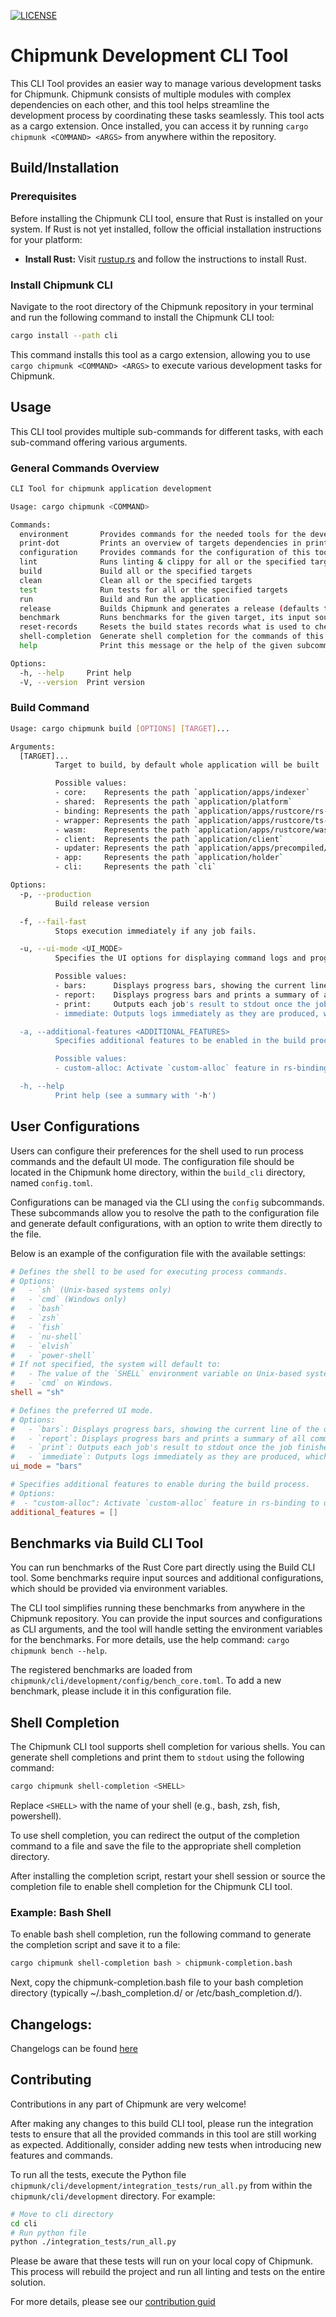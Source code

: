 [![LICENSE](https://img.shields.io/badge/License-Apache_2.0-blue.svg)](LICENSE.txt)

# Chipmunk Development CLI Tool

This CLI Tool provides an easier way to manage various development tasks for Chipmunk.
Chipmunk consists of multiple modules with complex dependencies on each other, and this tool helps streamline the development process by coordinating these tasks seamlessly.
This tool acts as a cargo extension. Once installed, you can access it by running `cargo chipmunk <COMMAND> <ARGS>` from anywhere within the repository.

## Build/Installation

### Prerequisites

Before installing the Chipmunk CLI tool, ensure that Rust is installed on your system. If Rust is not yet installed, follow the official installation instructions for your platform:

- **Install Rust:** Visit [rustup.rs](https://rustup.rs/) and follow the instructions to install Rust.

### Install Chipmunk CLI

Navigate to the root directory of the Chipmunk repository in your terminal and run the following command to install the Chipmunk CLI tool:

```bash
cargo install --path cli
```

This command installs this tool as a cargo extension, allowing you to use `cargo chipmunk <COMMAND> <ARGS>` to execute various development tasks for Chipmunk.


## Usage

This CLI tool provides multiple sub-commands for different tasks, with each sub-command offering various arguments.

### General Commands Overview

```bash
CLI Tool for chipmunk application development

Usage: cargo chipmunk <COMMAND>

Commands:
  environment       Provides commands for the needed tools for the development [aliases: env]
  print-dot         Prints an overview of targets dependencies in print-dot format for `Graphviz` [aliases: dot]
  configuration     Provides commands for the configuration of this tool on user level [aliases: config]
  lint              Runs linting & clippy for all or the specified targets
  build             Build all or the specified targets
  clean             Clean all or the specified targets
  test              Run tests for all or the specified targets
  run               Build and Run the application
  release           Builds Chipmunk and generates a release (defaults to Release mode)
  benchmark         Runs benchmarks for the given target, its input source and configuration [aliases: bench]
  reset-records     Resets the build states records what is used to check if there were any changes for each target [aliases: reset]
  shell-completion  Generate shell completion for the commands of this tool in the given shell, printing them to stdout [aliases: compl]
  help              Print this message or the help of the given subcommand(s)

Options:
  -h, --help     Print help
  -V, --version  Print version
```

### Build Command 

```bash
Usage: cargo chipmunk build [OPTIONS] [TARGET]...

Arguments:
  [TARGET]...
          Target to build, by default whole application will be built

          Possible values:
          - core:    Represents the path `application/apps/indexer`
          - shared:  Represents the path `application/platform`
          - binding: Represents the path `application/apps/rustcore/rs-bindings`
          - wrapper: Represents the path `application/apps/rustcore/ts-bindings`
          - wasm:    Represents the path `application/apps/rustcore/wasm-bindings`
          - client:  Represents the path `application/client`
          - updater: Represents the path `application/apps/precompiled/updater`
          - app:     Represents the path `application/holder`
          - cli:     Represents the path `cli`

Options:
  -p, --production
          Build release version

  -f, --fail-fast
          Stops execution immediately if any job fails.

  -u, --ui-mode <UI_MODE>
          Specifies the UI options for displaying command logs and progress in the terminal

          Possible values:
          - bars:      Displays progress bars, showing the current line of the output of each command. [aliases: 'b']
          - report:    Displays progress bars and prints a summary of all command logs to stdout after all jobs have finished. [aliases: 'r']
          - print:     Outputs each job's result to stdout once the job finishes. No progress bars are displayed. [aliases: 'p']
          - immediate: Outputs logs immediately as they are produced, which may cause overlapping logs for parallel jobs. No progress bars are displayed. [aliases: 'i']

  -a, --additional-features <ADDITIONAL_FEATURES>
          Specifies additional features to be enabled in the build process

          Possible values:
          - custom-alloc: Activate `custom-alloc` feature in rs-binding to use custom memory allocator instead of the default one.

  -h, --help
          Print help (see a summary with '-h')
```

## User Configurations

Users can configure their preferences for the shell used to run process commands and the default UI mode. The configuration file should be located in the Chipmunk home directory, within the `build_cli` directory, named `config.toml`.

Configurations can be managed via the CLI using the `config` subcommands. These subcommands allow you to resolve the path to the configuration file and generate default configurations, with an option to write them directly to the file.

Below is an example of the configuration file with the available settings:

```toml
# Defines the shell to be used for executing process commands.
# Options:
#   - `sh` (Unix-based systems only)
#   - `cmd` (Windows only)
#   - `bash`
#   - `zsh`
#   - `fish`
#   - `nu-shell`
#   - `elvish`
#   - `power-shell`
# If not specified, the system will default to:
#   - The value of the `SHELL` environment variable on Unix-based systems.
#   - `cmd` on Windows.
shell = "sh"

# Defines the preferred UI mode.
# Options:
#   - `bars`: Displays progress bars, showing the current line of the output of each command.
#   - `report`: Displays progress bars and prints a summary of all command logs to stdout after all jobs have finished.
#   - `print`: Outputs each job's result to stdout once the job finishes. No progress bars are displayed.
#   - `immediate`: Outputs logs immediately as they are produced, which may cause overlapping logs for parallel jobs. No progress bars are displayed.
ui_mode = "bars"

# Specifies additional features to enable during the build process.
# Options:
#  - "custom-alloc": Activate `custom-alloc` feature in rs-binding to use custom memory allocator instead of the default one.
additional_features = []
```

## Benchmarks via Build CLI Tool

You can run benchmarks of the Rust Core part directly using the Build CLI tool. Some benchmarks require input sources and additional configurations, which should be provided via environment variables.

The CLI tool simplifies running these benchmarks from anywhere in the Chipmunk repository. You can provide the input sources and configurations as CLI arguments, and the tool will handle setting the environment variables for the benchmarks. For more details, use the help command: `cargo chipmunk bench --help`.

The registered benchmarks are loaded from `chipmunk/cli/development/config/bench_core.toml`. To add a new benchmark, please include it in this configuration file.

## Shell Completion

The Chipmunk CLI tool supports shell completion for various shells. You can generate shell completions and print them to `stdout` using the following command:

```bash
cargo chipmunk shell-completion <SHELL>
```
Replace `<SHELL>` with the name of your shell (e.g., bash, zsh, fish, powershell).

To use shell completion, you can redirect the output of the completion command to a file and save the file to the appropriate shell completion directory.

After installing the completion script, restart your shell session or source the completion file to enable shell completion for the Chipmunk CLI tool.


### Example: Bash Shell
To enable bash shell completion, run the following command to generate the completion script and save it to a file:

```bash
cargo chipmunk shell-completion bash > chipmunk-completion.bash
```
Next, copy the chipmunk-completion.bash file to your bash completion directory (typically  ~/.bash_completion.d/ or /etc/bash_completion.d/).

## Changelogs:

Changelogs can be found [here](CHANGELOG.md)

## Contributing

Contributions in any part of Chipmunk are very welcome!

After making any changes to this build CLI tool, please run the integration tests to ensure that all the provided commands in this tool are still working as expected. Additionally, consider adding new tests when introducing new features and commands.

To run all the tests, execute the Python file `chipmunk/cli/development/integration_tests/run_all.py` from within the `chipmunk/cli/development` directory. For example:

```bash
# Move to cli directory
cd cli
# Run python file
python ./integration_tests/run_all.py
```
Please be aware that these tests will run on your local copy of Chipmunk. This process will rebuild the project and run all linting and tests on the entire solution.

For more details, please see our [contribution guid](../contribution.md)

